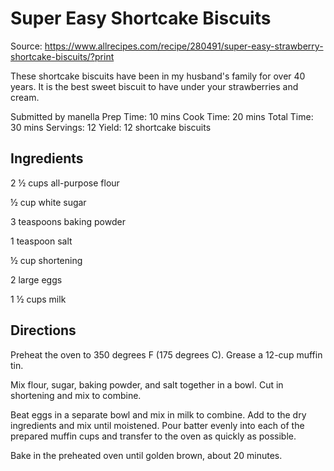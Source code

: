# Super Easy Shortcake Biscuits

Source: https://www.allrecipes.com/recipe/280491/super-easy-strawberry-shortcake-biscuits/?print

These shortcake biscuits have been in my husband's family for over 40 years. It is the best sweet biscuit to have under your strawberries and cream.

Submitted by manella
Prep Time: 10 mins
Cook Time: 20 mins
Total Time: 30 mins
Servings: 12
Yield: 12 shortcake biscuits

## Ingredients

2 ½ cups all-purpose flour

½ cup white sugar

3 teaspoons baking powder

1 teaspoon salt

½ cup shortening

2 large eggs

1 ½ cups milk

## Directions

Preheat the oven to 350 degrees F (175 degrees C). Grease a 12-cup muffin tin.

Mix flour, sugar, baking powder, and salt together in a bowl. Cut in shortening and mix to combine.

Beat eggs in a separate bowl and mix in milk to combine. Add to the dry ingredients and mix until moistened. Pour batter evenly into each of the prepared muffin cups and transfer to the oven as quickly as possible.

Bake in the preheated oven until golden brown, about 20 minutes.